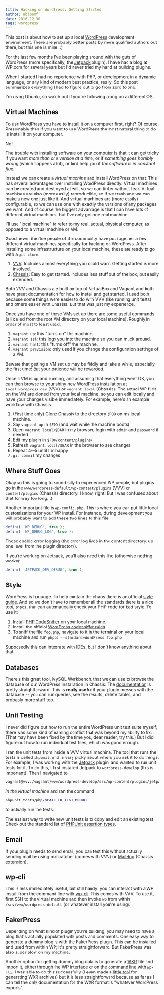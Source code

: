 ```yaml
---
title: Hacking on WordPress: Getting Started
author: nbloomf
date: 2016-12-30
tags: wordpress
---
```


This post is about how to set up a local [WordPress](https://www.wordpress.org) development environment. There are probably better posts by more qualified authors out there, but this one is mine. :)

For the last few months I've been playing around with the guts of WordPress (more specifically, the [Jetpack](https://jetpack.com/) plugin). I have had a blog at WP.com for several years but I'd never tried my hand at building plugins.

When I started I had no experience with PHP, or development in a dynamic language, or any kind of modern best practice, really. So this post summarizes everything I had to figure out to go from zero to one.

I'm using Ubuntu, so watch out if you're following along on a different OS.


## Virtual Machines

To use WordPress you have to install it on a computer first, right? Of course. Presumably then if you want to use WordPress the most natural thing to do is install it on your computer.

No!

The trouble with installing software on your computer is that it can get tricky if you want *more than one version at a time*, or if *something goes horribly wrong* (which happens a lot), or lord help you if *the software is in constant flux*.

Instead we can create a *virtual machine* and install WordPress on that. This has several advantages over installing WordPress directly. Virtual machines can be created and destroyed at will, so we can tinker without fear. Virtual machines are also (more easily) reproducible, so if we trash one we can make a new one just like it. And virtual machines are (more easily) configurable, so we can use one with exactly the versions of any packages we want. And of course the biggest advantage is that I can have lots of different virtual machines, but I've only got one real machine.

I'll use "local machine" to refer to my real, actual, physical computer, as opposed to a virtual machine or VM.

Good news: the fine people of the community have put together a few different virtual machines specifically for hacking on WordPress. After installing some infrastructure on your local machine, these are ready to go with a ``git clone``.

1. [VVV](https://github.com/Varying-Vagrant-Vagrants/VVV): Includes almost everything you could want. Getting started is more involved.
2. [Chassis](http://docs.chassis.io/en/latest/): Easy to get started. Includes less stuff out of the box, but easily extended.

Both VVV and Chassis are built on top of VirtualBox and Vagrant and both have great documentation for how to install and get started. I used both because some things were easier to do with VVV (like running unit tests) and others easier with Chassis. But that was just my experience.

Once you have one of these VMs set up there are some useful commands (all called from the root VM directory on your local machine). Roughly in order of most to least used:

1. ``vagrant up``: this "turns on" the machine.
2. ``vagrant ssh``: this logs you into the machine so you can muck around.
3. ``vagrant halt``: this "turns off" the machine.
4. ``vagrant provision``: only used if you change the configuration settings of a VM.

Beware that getting a VM set up may be fiddly and take a while, especially the first time! But your patience will be rewarded.

Once a VM is up and running, and assuming that everything went OK, you can then browse to your shiny new WordPress installation at ``local.wordpress.dev`` (VVV) or ``vagrant.local`` (Chassis). The actual WP files on the VM are cloned from your local machine, so you can edit locally and have your changes visible immediately. For example, here's an example workflow with Chassis.

1. (First time only) Clone Chassis to the directory ``$FOO`` on my local machine.
2. Say ``vagrant up`` in ``$FOO`` (and wait while the machine boots)
3. Open ``vagrant.local/$BAR`` in my browser, login with ``admin`` and ``password`` if needed
4. Edit my plugin in ``$FOO/content/plugins/``
5. Refresh ``vagrant.local/$BAR`` in the browser to see changes
6. Repeat 4--5 until I'm happy
7. ``git commit`` my changes


## Where Stuff Goes

Okay so this is going to sound silly to experienced WP people, but plugins go in the ``www/wordpress-default/wp-content/plugins`` (VVV) or ``content/plugins`` (Chassis) directory. I know, right! But I was confused about that for way too long. :)

Another important file is ``wp-config.php``. This is where you can put little local customizations for your WP install. For instance, during development you will probably want to add these two lines to this file:

```php
define( 'WP_DEBUG', true );
define( 'WP_DEBUG_LOG', true );
```

These enable error logging (the error log lives in the content directory, up one level from the plugin directory).

If you're working on Jetpack, you'll also need this line (otherwise nothing works):

```php
define( 'JETPACK_DEV_DEBUG', true );
```


## Style

WordPress is huuuuge. To help contain the chaos there is an official [style guide](https://codex.wordpress.org/WordPress_Coding_Standards). And so we don't have to remember all the standards there is a nice tool, ``phpcs``, that can automatically check your PHP code for bad style. To use it:

1. Install [PHP CodeSniffer](https://github.com/squizlabs/PHP_CodeSniffer) on your local machine.
2. Install the official [WordPress codesniffer rules](https://github.com/WordPress-Coding-Standards/WordPress-Coding-Standards).
3. To sniff the file ``foo.php``, navigate to it in the terminal on your local machine and run ``phpcs --standard=WordPress foo.php``

Supposedly this can integrate with IDEs, but I don't know anything about that.


## Databases

There's this great tool, MySQL Workbench, that we can use to browse the database of our WordPress installation in Chassis. The [documentation](https://github.com/Chassis/Chassis/wiki/Connecting-to-MySQL) is pretty straightforward. This is **really useful** if your plugin messes with the database -- you can run queries, see the results, delete tables, and probably more stuff too.


## Unit Testing

I never did figure out how to run the entire WordPress unit test suite myself; there was some kind of naming conflict that was beyond my ability to fix. (That may have been fixed by the time you, dear reader, try this.) But I did figure out how to run individual test files, which was good enough.

I ran the unit tests from inside a VVV virtual machine. The tool that runs the tests is called ``phpunit``, and is very picky about where you ask it to do things. For example, I was working with the [Jetpack](https://jetpack.com/) plugin, and wanted to run unit tests for it. To do this, I first installed Jetpack to ``wordpress-develop`` (this is important). Then I navigated to 

```bash
vagrant@vvv:/vagrant/www/wordpress-develop/src/wp-content/plugins/jetpack
```

*in the virtual machine* and ran the command 

```bash
phpunit tests/php/$PATH_TO_TEST_MODULE
```

to actually run the tests.

The easiest way to write new unit tests is to copy and edit an existing test. Check out the standard list of [PHPUnit assertion types](https://phpunit.de/manual/current/en/appendixes.assertions.html).


## Email

If your plugin needs to send email, you can test this without actually sending mail by using mailcatcher (comes with VVV) or [MailHog](https://github.com/Chassis/MailHog) (Chassis extension).


## wp-cli

This is less immediately useful, but still handy: you can interact with a WP install from the command line with [wp-cli](http://wp-cli.org/). This comes with VVV. To use it, first SSH to the virtual machine and then invoke ``wp`` from within ``/srv/www/wordpress-default`` (or whatever install you're using).

## FakerPress

Depending on what kind of plugin you're building, you may need to have a blog that's actually populated with posts and comments. One easy way to generate a dummy blog is with the FakerPress plugin. This can be installed and used from within WP; it's pretty straightforward. But FakerPress was also super slow on my machine.

Another option for getting dummy blog data is to generate a [WXR](https://devtidbits.com/2011/03/16/the-wordpress-extended-rss-wxr-exportimport-xml-document-format-decoded-and-explained/) file and import it, either through the WP interface or on the command line with ``wp-cli``. I was able to do this successfully (I even made a [little tool](https://github.com/nbloomf/prattle) for generating WXR archives) but it is less straightforward because as far as I can tell the only documentation for the WXR format is "whatever WordPress exports".
